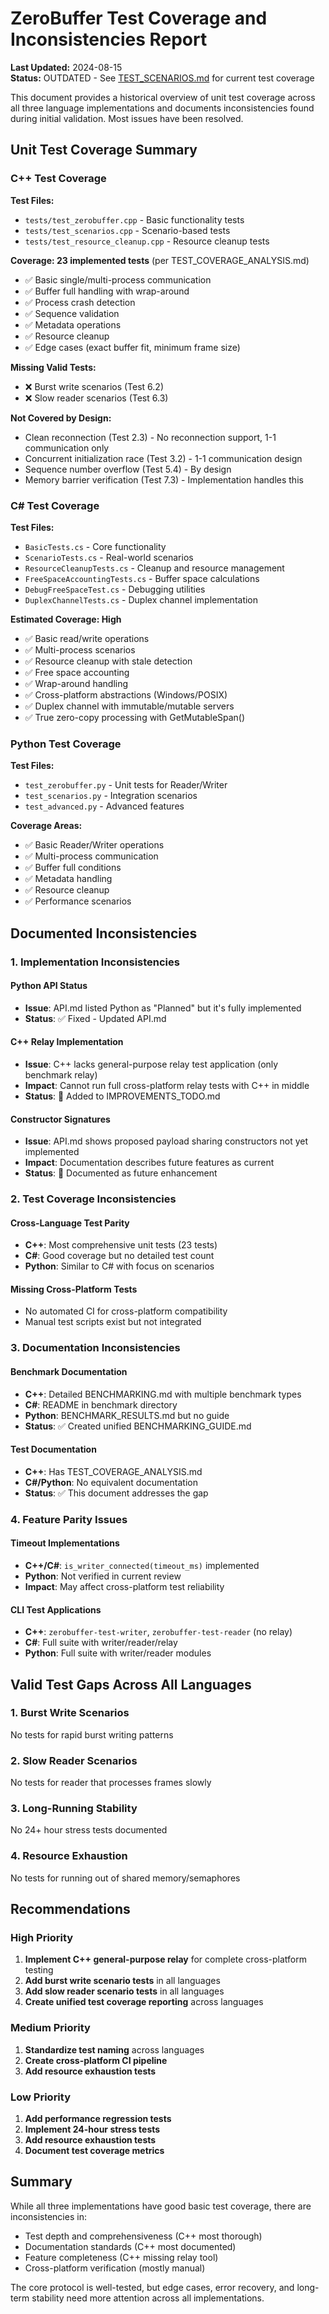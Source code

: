 # ZeroBuffer Test Coverage and Inconsistencies Report

**Last Updated:** 2024-08-15  
**Status:** OUTDATED - See [TEST_SCENARIOS.md](TEST_SCENARIOS.md) for current test coverage

This document provides a historical overview of unit test coverage across all three language implementations and documents inconsistencies found during initial validation. Most issues have been resolved.

## Unit Test Coverage Summary

### C++ Test Coverage

**Test Files:**
- `tests/test_zerobuffer.cpp` - Basic functionality tests
- `tests/test_scenarios.cpp` - Scenario-based tests  
- `tests/test_resource_cleanup.cpp` - Resource cleanup tests

**Coverage: 23 implemented tests** (per TEST_COVERAGE_ANALYSIS.md)
- ✅ Basic single/multi-process communication
- ✅ Buffer full handling with wrap-around
- ✅ Process crash detection
- ✅ Sequence validation
- ✅ Metadata operations
- ✅ Resource cleanup
- ✅ Edge cases (exact buffer fit, minimum frame size)

**Missing Valid Tests:**
- ❌ Burst write scenarios (Test 6.2)
- ❌ Slow reader scenarios (Test 6.3)

**Not Covered by Design:**
- Clean reconnection (Test 2.3) - No reconnection support, 1-1 communication only
- Concurrent initialization race (Test 3.2) - 1-1 communication design
- Sequence number overflow (Test 5.4) - By design
- Memory barrier verification (Test 7.3) - Implementation handles this

### C# Test Coverage

**Test Files:**
- `BasicTests.cs` - Core functionality
- `ScenarioTests.cs` - Real-world scenarios
- `ResourceCleanupTests.cs` - Cleanup and resource management
- `FreeSpaceAccountingTests.cs` - Buffer space calculations
- `DebugFreeSpaceTest.cs` - Debugging utilities
- `DuplexChannelTests.cs` - Duplex channel implementation

**Estimated Coverage: High**
- ✅ Basic read/write operations
- ✅ Multi-process scenarios
- ✅ Resource cleanup with stale detection
- ✅ Free space accounting
- ✅ Wrap-around handling
- ✅ Cross-platform abstractions (Windows/POSIX)
- ✅ Duplex channel with immutable/mutable servers
- ✅ True zero-copy processing with GetMutableSpan()

### Python Test Coverage

**Test Files:**
- `test_zerobuffer.py` - Unit tests for Reader/Writer
- `test_scenarios.py` - Integration scenarios
- `test_advanced.py` - Advanced features

**Coverage Areas:**
- ✅ Basic Reader/Writer operations
- ✅ Multi-process communication
- ✅ Buffer full conditions
- ✅ Metadata handling
- ✅ Resource cleanup
- ✅ Performance scenarios

## Documented Inconsistencies

### 1. Implementation Inconsistencies

#### Python API Status
- **Issue**: API.md listed Python as "Planned" but it's fully implemented
- **Status**: ✅ Fixed - Updated API.md

#### C++ Relay Implementation
- **Issue**: C++ lacks general-purpose relay test application (only benchmark relay)
- **Impact**: Cannot run full cross-platform relay tests with C++ in middle
- **Status**: 📝 Added to IMPROVEMENTS_TODO.md

#### Constructor Signatures
- **Issue**: API.md shows proposed payload sharing constructors not yet implemented
- **Impact**: Documentation describes future features as current
- **Status**: 📝 Documented as future enhancement

### 2. Test Coverage Inconsistencies

#### Cross-Language Test Parity
- **C++**: Most comprehensive unit tests (23 tests)
- **C#**: Good coverage but no detailed test count
- **Python**: Similar to C# with focus on scenarios

#### Missing Cross-Platform Tests
- No automated CI for cross-platform compatibility
- Manual test scripts exist but not integrated

### 3. Documentation Inconsistencies

#### Benchmark Documentation
- **C++**: Detailed BENCHMARKING.md with multiple benchmark types
- **C#**: README in benchmark directory
- **Python**: BENCHMARK_RESULTS.md but no guide
- **Status**: ✅ Created unified BENCHMARKING_GUIDE.md

#### Test Documentation
- **C++**: Has TEST_COVERAGE_ANALYSIS.md
- **C#/Python**: No equivalent documentation
- **Status**: ✅ This document addresses the gap

### 4. Feature Parity Issues

#### Timeout Implementations
- **C++/C#**: `is_writer_connected(timeout_ms)` implemented
- **Python**: Not verified in current review
- **Impact**: May affect cross-platform test reliability

#### CLI Test Applications
- **C++**: `zerobuffer-test-writer`, `zerobuffer-test-reader` (no relay)
- **C#**: Full suite with writer/reader/relay
- **Python**: Full suite with writer/reader modules

## Valid Test Gaps Across All Languages

### 1. Burst Write Scenarios
No tests for rapid burst writing patterns

### 2. Slow Reader Scenarios
No tests for reader that processes frames slowly

### 3. Long-Running Stability
No 24+ hour stress tests documented

### 4. Resource Exhaustion
No tests for running out of shared memory/semaphores

## Recommendations

### High Priority
1. **Implement C++ general-purpose relay** for complete cross-platform testing
2. **Add burst write scenario tests** in all languages
3. **Add slow reader scenario tests** in all languages
4. **Create unified test coverage reporting** across languages

### Medium Priority
1. **Standardize test naming** across languages
2. **Create cross-platform CI pipeline**
3. **Add resource exhaustion tests**

### Low Priority
1. **Add performance regression tests**
2. **Implement 24-hour stress tests**
3. **Add resource exhaustion tests**
4. **Document test coverage metrics**

## Summary

While all three implementations have good basic test coverage, there are inconsistencies in:
- Test depth and comprehensiveness (C++ most thorough)
- Documentation standards (C++ most documented)
- Feature completeness (C++ missing relay tool)
- Cross-platform verification (mostly manual)

The core protocol is well-tested, but edge cases, error recovery, and long-term stability need more attention across all implementations.